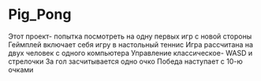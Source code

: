 # Pig_Pong
Этот проект- попытка посмотреть на одну первых игр с новой стороны
Геймплей включает себя игру в настольный теннис
Игра рассчитана на двух человек с одного компьютера
Управление классическое- WASD и стрелочки
За гол засчитывается одно очко
Победа наступает с 10-ю очками
